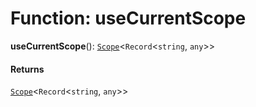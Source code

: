 # Function: useCurrentScope

**useCurrentScope**(): [`Scope`](/auto-docs/editor/classes/Scope.md)<`Record`<`string`, `any`>>

#### Returns

[`Scope`](/auto-docs/editor/classes/Scope.md)<`Record`<`string`, `any`>>
